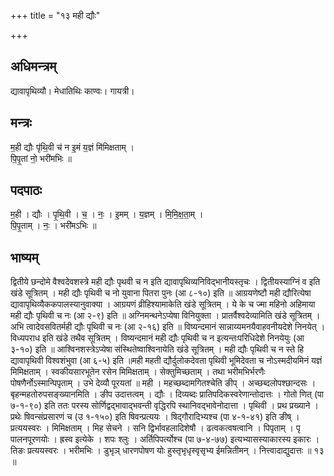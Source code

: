 +++
title = "१३ मही द्यौः"

+++
## अधिमन्त्रम्
द्यावापृथिव्यौ। मेधातिथिः काण्वः। गायत्री।

## मन्त्रः
म॒ही द्यौः पृ॑थि॒वी च॑ न इ॒मं य॒ज्ञं मि॑मिक्षताम् ।  
पि॒पृ॒तां नो॒ भरी॑मभिः ॥

## पदपाठः
म॒ही । द्यौः । पृ॒थि॒वी । च॒ । नः॒ । इ॒मम् । य॒ज्ञम् । मि॒मि॒क्ष॒ता॒म् ।  
पि॒पृ॒ताम् । नः॒ । भरी॑मऽभिः ॥

## भाष्यम्
द्वितीये छन्दोमे वैश्वदेवशस्त्रे मही द्यौः पृथवी च न इति द्यावापृथिव्यनिविद्भानीयस्तृचः । द्वितीयस्याग्निं व इति खंडे सूत्रितम् । मही द्यौः पृथिवी च नो युवाना पितरा पुनः (आ ८-१०) इति ॥ आग्रयणेष्टौ मही द्यौरित्येषा द्यावापृथिव्यैककपालस्यानुवाक्या । आग्रयणं व्रीहिश्यामाकेति खंडे सूत्रितम् । ये के च ज्मा महिनो अहिमाया मही द्यौः पृथिवी च नः (आ २-९) इति ॥ अग्निमन्थनेऽप्येषा विनियुक्ता । प्रातर्वैश्वदेव्यामिति खंडे सूत्रितम् । अभि त्वादेवसवितर्मही द्यौः पृथिवी च नः (आ २-१६) इति ॥ विष्यन्दमानं सान्नाय्यमनयैवाहवनीयदेशे निनयेत् । विध्यपराध इति खंडे तथैव सूत्रितम् । विष्यन्दमानं मही द्यौः पृथिवी च न इत्यन्तःपरिधिदेशे निनयेयुः (आ ३-१०) इति ॥ आश्विनशस्त्रेऽप्येषा संस्थितेष्वाश्विनायेति खंडे सूत्रितम् । मही द्यौः पृथिवी च न स्ते हि द्यावापृथिवी विश्वशंभुवा (आ ६-५) इति ॥मही महती द्यौर्दुलोकदेवता पृथिवी भूमिदेवता च नोऽस्मदीयमिनं यज्ञं मिमिक्षताम् । स्वकीयसारभूतेन रसेन मिमिक्षताम् । सेक्तुमिच्छताम् । तथा भरीमभिर्भरणैः पोषणैर्नोऽस्मान्पिपृताम् । उभे देव्यौ पूरयतां ॥ मही । महच्छब्दामगितश्चेति ङीप् । अच्छब्दलोपश्छान्दसः । बृहन्महतोरुपसङ्ख्यानमिति । ङीप उदात्तत्वम् । द्यौः । दिव्यब्दः प्रातिपदिकस्वरेणान्तोदात्तः । गोतो णित् (पा ७-१-९०) इति ततः परस्य सोर्णिद्वद्भावाद्भवन्ती वृद्धिरपि स्थानिवद्भावेनोदात्ता । पृथिवी । प्रथ प्रख्याने । प्रथेः षिवन्संप्रसारणं च (उ १-१५०) इति षिवन्प्रत्ययः । षिद्गौरादिभ्यश्च (पा ४-१-४१) इति ङीष् । प्रत्ययस्वरः । मिमिक्षताम् । मिह सेचने । सनि द्विर्भावहलादिशेषौ । ढत्वकत्वषत्वानि । पिपृताम् । पृ पालनपूरणयोः । ह्रस्व इत्येके । शपः श्लुः । अर्तिपिपर्त्योश्च (पा ७-४-७७) इत्यभ्यासस्याकारस्य इकारः । तिङः प्रत्ययस्वरः । भरीमभिः । डुभृञ् धारणपोषण योः हुस्तृभृधृस्वृसृभ्य ईमन्नितीमन् । नित्त्वादाद्युदात्तः ॥ १३ ॥